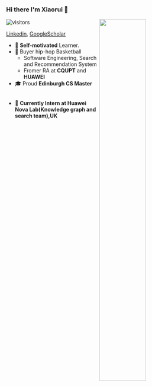 ### Hi there  I'm Xiaorui 🤩

<img align="right"  width="50%" src="https://github-readme-stats.vercel.app/api?username=Lilhxr&show_icons=true&icon_color=CE1D2D&text_color=718096&bg_color=ffffff&hide_title=true" />


![visitors](https://visitor-badge.glitch.me/badge?page_id=Lilhxr.Lilhxr.README)





[Linkedin](https://www.linkedin.com/in/lil-hxr/), [GoogleScholar](https://scholar.google.com/citations?hl=en&user=fhqzdSAAAAAJ&view_op=list_works&sortby=title)
 - 📌 **Self-motivated** Learner.
 - 👔 Buyer hip-hop Basketball
   - Software Engineering, Search and Recommendation System
   - Fromer RA at **CQUPT** and **HUAWEI**
 - 🎓 Proud **Edinburgh CS Master**
 
## 
 - 🎨 **Currently Intern at Huawei Nova Lab(Knowledge graph and search team),UK**


